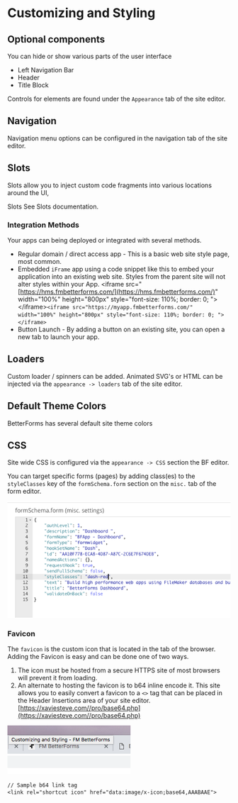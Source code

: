 # Customizing and Styling

## Optional components

You can hide or show various parts of the user interface

* Left Navigation Bar
* Header
* Title Block

Controls for elements are found under the `Appearance` tab of the site editor.

## Navigation

Navigation menu options can be configured in the navigation tab of the site editor.

## Slots

Slots allow you to inject custom code fragments into various locations around the UI,

Slots See Slots documentation.

### Integration Methods

Your apps can being deployed or integrated with several methods.

* Regular domain / direct access app - This is a basic web site style page, most common.
* Embedded `iFrame` app using a code snippet like this to embed your application into an existing web site. Styles from the parent site will not alter styles within your App. &lt;iframe src="[https://hms.fmbetterforms.com/](https://hms.fmbetterforms.com/)" width="100%" height="800px" style="font-size: 110%; border: 0; "&gt;&lt;/iframe&gt;`<iframe src="https://myapp.fmbetterforms.com/" width="100%" height="800px" style="font-size: 110%; border: 0; "></iframe>`
* Button Launch - By adding a button on an existing site, you can open a new tab to launch your app.

## Loaders

Custom loader / spinners can be added. Animated SVG's or HTML can be injected via the `appearance -> loaders` tab of the site editor.

## Default Theme Colors

BetterForms has several default site theme colors

## CSS

Site wide CSS is configured via the `appearance -> CSS` section the BF editor.

You can target specific forms \(pages\) by adding class\(es\) to the `styleClasses` key of the `formSchema.form` section on the `misc.` tab of the form editor.

![](../.gitbook/assets/screen-shot-2018-07-06-at-1.11.03-pm.png)

### Favicon

The `favicon` is the custom icon that is located in the tab of the browser. Adding the Favicon is easy and can be done one of two ways.

1. The icon must be hosted from a secure HTTPS site of most browsers will prevent it from loading.  
2. An alternate to hosting the favicon is to b64 inline encode it. This site allows you to easily convert a favicon to a `<>` tag that can be placed in the Header Insertions area of your site editor. [https://xaviesteve.com//pro/base64.php](https://xaviesteve.com//pro/base64.php)

![](../.gitbook/assets/screen-shot-2018-11-28-at-12.39.43-am.png)

```markup
// Sample b64 link tag 
<link rel="shortcut icon" href="data:image/x-icon;base64,AAABAAE">
```

